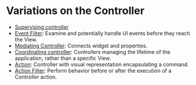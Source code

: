 # Variations on the Controller

* [Supervising controller](39_supervising_controller.md)
* [Event Filter](event_filter.md): Examine and potentially handle UI events before they reach the View.
* [Mediating Controller](mediating_controller.md): Connects widget and properties.
* [Coordinating controller](coordinating_controller.md): Controllers managing the lifetime of the application, rather than a specific View.
* [Action](action.md): Controller with visual representation encapsulating a command.
* [Action Filter](action_filter.md): Perform behavior before or after the execution of a Controller action.
